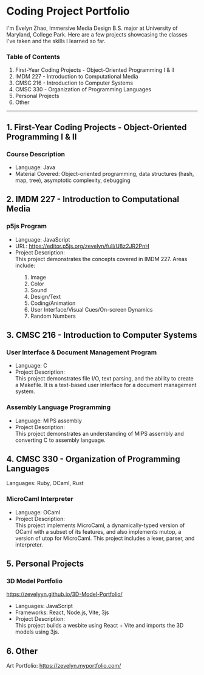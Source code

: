 <h1><strong>Coding Project Portfolio</strong></h1>

<p>I&#39;m Evelyn Zhao, Immersive Media Design B.S. major at University of Maryland, College Park. Here are a few projects showcasing the classes I&#39;ve taken and the skills I learned so far.&nbsp;</p>

<h3>Table of Contents</h3>

<ol>
	<li>First-Year Coding Projects - Object-Oriented Programming I &amp; II</li>
	<li>IMDM 227 - Introduction to Computational Media</li>
	<li>CMSC 216 - Introduction to Computer Systems</li>
	<li>CMSC 330 - Organization of Programming Languages</li>
	<li>Personal Projects</li>
	<li>Other</li>
</ol>

<hr />
<h2><strong>1. First-Year Coding Projects - Object-Oriented Programming I &amp; II</strong>&nbsp;</h2>

<h3>Course Description</h3>

<ul>
	<li>Language: Java</li>
	<li>Material Covered: Object-oriented programming, data structures (hash, map, tree), asymptotic complexity, debugging</li>
</ul>

<h2><strong>2. IMDM 227 - Introduction to Computational Media</strong></h2>

<h3>p5js Program</h3>

<ul>
	<li>Language: JavaScript</li>
	<li>URL:&nbsp;<a href="https://editor.p5js.org/zevelyn/full/U8z2JR2PnH">https://editor.p5js.org/zevelyn/full/U8z2JR2PnH</a></li>
	<li>Project Description:<br />
	This project demonstrates the concepts covered in IMDM 227. Areas include:&nbsp;</li>
</ul>

<ol style="margin-left:40px">
	<li>Image</li>
	<li>Color</li>
	<li>Sound</li>
	<li>Design/Text</li>
	<li>Coding/Animation</li>
	<li>User Interface/Visual Cues/On-screen Dynamics</li>
	<li>Random Numbers</li>
</ol>

<ul>
</ul>

<h2><strong>3.&nbsp;CMSC 216 - Introduction to Computer Systems</strong></h2>

<h3>User Interface &amp; Document Management Program</h3>

<ul>
	<li>Language: C</li>
	<li>Project Description:&nbsp;<br />
	This project demonstrates file I/O, text parsing, and the ability to create a Makefile. It is a text-based user interface for a document management system.&nbsp;</li>
</ul>

<h3>Assembly Language Programming</h3>

<ul>
	<li>Language: MIPS assembly</li>
	<li>Project Description:<br />
	This project demonstrates an understanding of MIPS assembly and converting C to assembly language.</li>
</ul>

<h2><strong>4.&nbsp;CMSC 330 - Organization of Programming Languages</strong></h2>

<p>Languages: Ruby, OCaml, Rust</p>

<h3>MicroCaml Interpreter</h3>

<ul>
	<li>Language: OCaml</li>
	<li>Project Description:<br />
	This project implements MicroCaml, a dynamically-typed version of OCaml with a subset of its features, and also implements mutop, a version of utop for MicroCaml. This project includes a lexer, parser, and interpreter.</li>
</ul>

<h2><strong>5.&nbsp;Personal Projects</strong></h2>

<h3>3D Model Portfolio</h3>

<p><a href="https://zevelyyn.github.io/3D-Model-Portfolio/">https://zevelyyn.github.io/3D-Model-Portfolio/</a></p>

<ul>
	<li>Languages: JavaScript</li>
	<li>Frameworks: React, Node.js, Vite, 3js</li>
	<li>Project Description:<br />
	This project builds a wesbite using React + Vite and imports the 3D models using 3js.&nbsp;</li>
</ul>

<h2><strong>6. Other</strong></h2>

<p>Art Portfolio:&nbsp;<a href="https://zevelyn.myportfolio.com/">https://zevelyn.myportfolio.com/</a></p>
